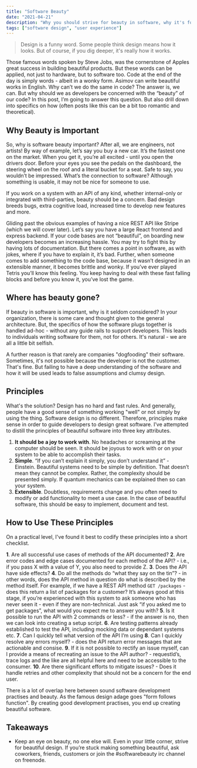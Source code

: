 ```yaml
---
title: "Software Beauty"
date: "2021-04-21"
description: "Why you should strive for beauty in software, why it's forgotten and how to make software beautiful."
tags: ["software design", "user experience"]
---
```


> Design is a funny word. Some people think design means how it looks. But of course, if you dig deeper, it's really how it works.

Those famous words spoken by Steve Jobs, was the cornerstone of Apples great success in building beautiful products. But these words can be applied, not just to hardware, but to software too. Code at the end of the day is simply words - albeit in a wonky form. Asimov can write beautiful works in English. Why can’t we do the same in code? The answer is, we can. But why should we as developers be concerned with the “beauty” of our code? In this post, I’m going to answer this question. But also drill down into specifics on how (often posts like this can be a bit too romantic and theoretical).

## Why Beauty is Important

So, why is software beauty important? After all, we are engineers, not artists! By way of example, let’s say you buy a new car. It’s the fastest one on the market. When you get it, you’re all excited - until you open the drivers door. Before your eyes you see the pedals on the dashboard, the steering wheel on the roof and a literal bucket for a seat. Safe to say, you wouldn’t be impressed.
What’s the connection to software? Although something is usable, it may not be nice for someone to use.

If you work on a system with an API of any kind, whether internal-only or integrated with third-parties, beauty should be a concern. Bad design breeds bugs, extra cognitive load, increased time to develop new features and more.

Gliding past the obvious examples of having a nice REST API like Stripe (which we will cover later). Let’s say you have a large React frontend and express backend. If your code bases are not “beautiful”, on boarding new developers becomes an increasing hassle. You may try to fight this by having lots of documentation. But there comes a point in software, as with jokes, where if you have to explain it, it’s bad.
Further, when someone comes to add something to the code base, because it wasn’t designed in an extensible manner, it becomes brittle and wonky. If you’ve ever played Tetris you’ll know this feeling. You keep having to deal with these fast falling blocks and before you know it, you’ve lost the game.

## Where has beauty gone?

If beauty in software is important, why is it seldom considered? In your organization, there is some care and thought given to the general architecture. But, the specifics of how the software plugs together is handled ad-hoc - without any guide rails to support developers. This leads to individuals writing software for them, not for others. It's natural - we are all a little bit selfish.

A further reason is that rarely are companies "dogfooding" their software. Sometimes, it's not possible because the developer is not the customer. That's fine. But failing to have a deep understanding of the software and how it will be used leads to false assumptions and clumsy design.

## Principles

What's the solution? Design has no hard and fast rules. And generally, people have a good sense of something working "well" or not simply by using the thing. Software design is no different. Therefore, principles make sense in order to guide developers to design great software. I’ve attempted to distill the principles of beautiful software into three key attributes.

1. **It should be a joy to work with**. No headaches or screaming at the computer should be seen. It should be joyous to work with or on your system to be able to accomplish their tasks.
2. **Simple**. “If you can’t explain it simply, you don’t understand it” - Einstein. Beautiful systems need to be simple by definition. That doesn’t mean they cannot be complex. Rather, the complexity should be presented simply. If quantum mechanics can be explained then so can your system.
3. **Extensible**. Doubtless, requirements change and you often need to modify or add functionality to meet a use case. In the case of beautiful software, this should be easy to implement, document and test.

## How to Use These Principles

On a practical level, I've found it best to codify these principles into a short checklist.

**1**. Are all successful use cases of methods of the API documented?
**2**. Are error codes and edge cases documented for each method of the API? - i.e., if you pass X with a value of Y, you also need to provide Z.
**3**. Does the API have side effects?
**4**. Do all the methods do “what they say on the tin”? - in other words, does the API method in question do what is described by the method itself. For example, if we have a REST API method `GET /packages` - does this return a list of packages for a customer? It’s always good at this stage, if you’re experienced with this system to ask someone who has never seen it - even if they are non-technical. Just ask “if you asked me to get packages”, what would you expect me to answer you with?
**5**. Is it possible to run the API with 2 commands or less? - if the answer is no, then we can look into creating a setup script.
**6**. Are testing patterns already established to test the API, including mocking data or dependant systems etc.
**7**. Can I quickly tell what version of the API I’m using
**8**. Can I quickly resolve any errors myself? - does the API return error messages that are actionable and consise. 
**9**. If it is not possible to rectify an issue myself, can I provide a means of recreating an issue to the API author? - requestId’s, trace logs and the like are all helpful here and need to be accessible to the consumer.
**10**. Are there significant efforts to mitigate issues? - Does it handle retries and other complexity that should not be a concern for the end user.

There is a lot of overlap here between sound software development practises and beauty. As the famous design adage goes "form follows function". By creating good development practises, you end up creating beautiful software.

## Takeaways

- Keep an eye on beauty, no one else will. Even in your little corner, strive for beautiful design. If you’re stuck making something beautiful, ask coworkers, friends, customers or join the #softwarebeauty irc channel on freenode.
